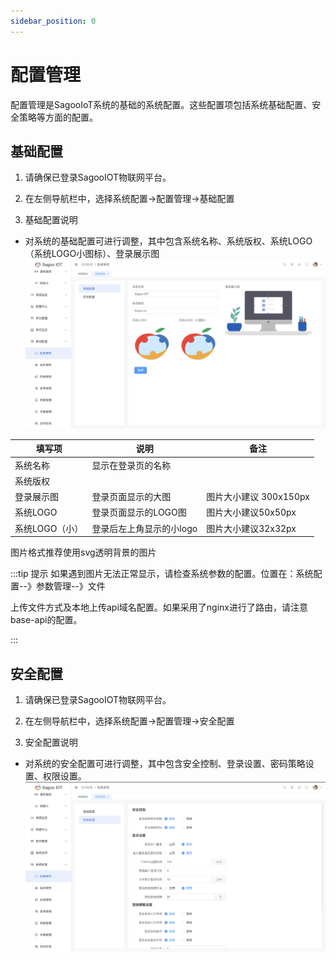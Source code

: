 ```yaml
---
sidebar_position: 0
---
```

# 配置管理

配置管理是SagooIoT系统的基础的系统配置。这些配置项包括系统基础配置、安全策略等方面的配置。

## 基础配置

1. 请确保已登录SagooIOT物联网平台。

2. 在左侧导航栏中，选择系统配置->配置管理->基础配置

3. 基础配置说明
* 对系统的基础配置可进行调整，其中包含系统名称、系统版权、系统LOGO（系统LOGO小图标）、登录展示图
  ![基础配置](./img/configuration-management/basic-configuration.png)


| 填写项       | 说明             | 备注               |
|-----------|----------------|------------------|
| 系统名称      | 显示在登录页的名称      |                  |
| 系统版权      |                |                  |
| 登录展示图     | 登录页面显示的大图      | 图片大小建议 300x150px |
| 系统LOGO    | 登录页面显示的LOGO图   | 图片大小建议50x50px        |
| 系统LOGO（小） | 登录后左上角显示的小logo | 图片大小建议32x32px        |

图片格式推荐使用svg透明背景的图片


:::tip 提示
如果遇到图片无法正常显示，请检查系统参数的配置。位置在：系统配置--》参数管理--》文件

上传文件方式及本地上传api域名配置。如果采用了nginx进行了路由，请注意base-api的配置。

:::


## 安全配置

1. 请确保已登录SagooIOT物联网平台。

2. 在左侧导航栏中，选择系统配置->配置管理->安全配置

3. 安全配置说明
* 对系统的安全配置可进行调整，其中包含安全控制、登录设置、密码策略设置、权限设置。
  ![安全配置](./img/configuration-management/security-configuration.png)




